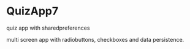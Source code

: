 # QuizApp7
quiz app with sharedpreferences

multi screen app with radiobuttons, checkboxes and data persistence. 

